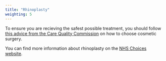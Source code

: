```yaml
---
title: "Rhinoplasty"
weighting: 5
---
```


To ensure you are recieving the safest possible treatment, you should follow [this advice from the Care Quality Commission](http://www.cqc.org.uk/help-advice/help-choosing-care-services/choosing-cosmetic-surgery) on how to choose cosmetic surgery.

You can find more information about rhinoplasty on the [NHS Choices website](http://www.nhs.uk/Conditions/cosmetic-treatments-guide/Pages/nose-job.aspx).